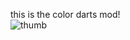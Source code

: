 this is the color darts mod! <br>
![thumb](https://user-images.githubusercontent.com/78683838/120541216-1f935180-c3d9-11eb-92da-6ae6e01c640d.png)


